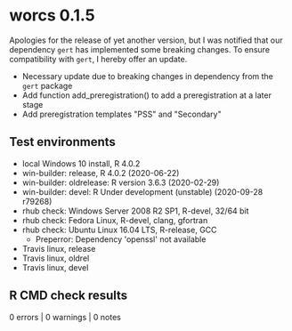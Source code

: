 # worcs 0.1.5

Apologies for the release of yet another version, but I was notified that our
dependency `gert` has implemented some breaking changes. To ensure compatibility
with `gert`, I hereby offer an update.

* Necessary update due to breaking changes in dependency from the `gert` package
* Add function add_preregistration() to add a preregistration at a later stage
* Add preregistration templates "PSS" and "Secondary"

## Test environments

* local Windows 10 install, R 4.0.2
* win-builder: release, R 4.0.2 (2020-06-22)
* win-builder: oldrelease: R version 3.6.3 (2020-02-29)
* win-builder: devel: R Under development (unstable) (2020-09-28 r79268)
* rhub check: Windows Server 2008 R2 SP1, R-devel, 32/64 bit
* rhub check: Fedora Linux, R-devel, clang, gfortran
* rhub check: Ubuntu Linux 16.04 LTS, R-release, GCC
  + Preperror: Dependency 'openssl' not available
* Travis linux, release
* Travis linux, oldrel
* Travis linux, devel

## R CMD check results

0 errors | 0 warnings | 0 notes
